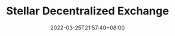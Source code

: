 ﻿---
weight: 
title: "Stellar Decentralized Exchange"
description: ""
date: 2022-03-25T21:57:40+08:00
lastmod: 2022-03-25T16:45:40+08:00
draft: false
authors: ["Metabd"]
featuredImage: "stellar-decentralized-exchange.webp"
link: ""
tags: ["交易所","Stellar Decentralized Exchange"]
categories: ["navigation"]
navigation: ["交易所"]
lightgallery: true
toc: true
pinned: false
recommend: false
recommend1: false
---

